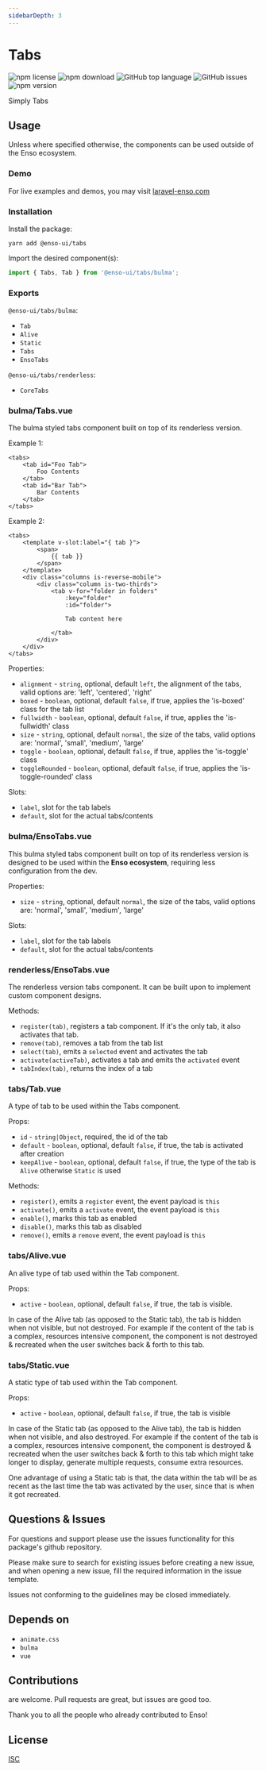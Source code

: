 ```yaml
---
sidebarDepth: 3
---
```


# Tabs

![npm license](https://img.shields.io/npm/l/@enso-ui/tabs.svg) 
![npm download](https://img.shields.io/npm/dm/@enso-ui/tabs.svg) 
![GitHub top language](https://img.shields.io/github/languages/top/enso-ui/tabs.svg) 
![GitHub issues](https://img.shields.io/github/issues/enso-ui/tabs.svg) 
![npm version](https://img.shields.io/npm/v/@enso-ui/tabs.svg) 

Simply Tabs

## Usage

Unless where specified otherwise, the components can be used outside of the Enso ecosystem.

### Demo

For live examples and demos, you may visit [laravel-enso.com](https://www.laravel-enso.com)

### Installation

Install the package:
```
yarn add @enso-ui/tabs
```
Import the desired component(s):
```js
import { Tabs, Tab } from '@enso-ui/tabs/bulma';
```

### Exports

`@enso-ui/tabs/bulma`:
- `Tab`
- `Alive`
- `Static`
- `Tabs`
- `EnsoTabs`

`@enso-ui/tabs/renderless`:
- `CoreTabs`

### bulma/Tabs.vue
The bulma styled tabs component built on top of its renderless version.

Example 1:
```vue
<tabs>
    <tab id="Foo Tab">
        Foo Contents
    </tab>
    <tab id="Bar Tab">
        Bar Contents
    </tab>
</tabs>
```

Example 2:
```vue
<tabs>
    <template v-slot:label="{ tab }">
        <span>
            {{ tab }}
        </span>        
    </template>
    <div class="columns is-reverse-mobile">
        <div class="column is-two-thirds">
            <tab v-for="folder in folders"
                :key="folder"
                :id="folder">
                
                Tab content here
                
            </tab>
        </div>        
    </div>
</tabs>
```

Properties:
- `alignment` - `string`, optional, default `left`, the alignment of the tabs, valid options are: 'left', 'centered', 'right'
- `boxed` - `boolean`, optional, default `false`, if true, applies the 'is-boxed' class for the tab list
- `fullwidth` - `boolean`, optional, default `false`, if true, applies the 'is-fullwidth' class
- `size` - `string`, optional, default `normal`, the size of the tabs, valid options are: 'normal', 'small', 'medium', 'large'
- `toggle` - `boolean`, optional, default `false`, if true, applies the 'is-toggle' class
- `toggleRounded` - `boolean`, optional, default `false`, if true, applies the 'is-toggle-rounded' class

Slots:
- `label`, slot for the tab labels
- `default`, slot for the actual tabs/contents

### bulma/EnsoTabs.vue

This bulma styled tabs component built on top of its renderless version is 
designed to be used within the **Enso ecosystem**, requiring less configuration from the dev. 

Properties:
- `size` - `string`, optional, default `normal`, the size of the tabs, valid options are: 'normal', 'small', 'medium', 'large'

Slots:
- `label`, slot for the tab labels
- `default`, slot for the actual tabs/contents

### renderless/EnsoTabs.vue

The renderless version tabs component. It can be built upon to implement custom component designs.

Methods:
- `register(tab)`, registers a tab component. If it's the only tab, it also activates that tab.
- `remove(tab)`, removes a tab from the tab list
- `select(tab)`, emits a `selected` event and activates the tab
- `activate(activeTab)`, activates a tab and emits the `activated` event
- `tabIndex(tab)`, returns the index of a tab

### tabs/Tab.vue

A type of tab to be used within the Tabs component.

Props:
- `id` - `string|Object`, required, the id of the tab
- `default` - `boolean`, optional, default `false`, if true, the tab is activated after creation
- `keepAlive` - `boolean`, optional, default `false`, if true, the type of the tab is `Alive` otherwise `Static` is used

Methods:
- `register()`, emits a `register` event, the event payload is `this`
- `activate()`, emits a `activate` event, the event payload is `this`
- `enable()`, marks this tab as enabled
- `disable()`, marks this tab as disabled
- `remove()`, emits a `remove` event, the event payload is `this`

### tabs/Alive.vue

An alive type of tab used within the Tab component.

Props:
- `active` - `boolean`, optional, default `false`, if true, the tab is visible.

In case of the Alive tab (as opposed to the Static tab), the tab is hidden when not visible, but not destroyed. 
For example if the content of the tab is a complex, resources intensive component, 
the component is not destroyed & recreated when the user switches back & forth to this tab.  

### tabs/Static.vue

A static type of tab used within the Tab component.

Props:
- `active` - `boolean`, optional, default `false`, if true, the tab is visible

In case of the Static tab (as opposed to the Alive tab), the tab is hidden when not visible, and also destroyed. 
For example if the content of the tab is a complex, resources intensive component, 
the component is destroyed & recreated when the user switches back & forth to this tab which might take longer to display, 
generate multiple requests, consume extra resources.

One advantage of using a Static tab is that, the data within the tab will be as recent as the last time the tab was 
activated by the user, since that is when it got recreated.

## Questions & Issues

For questions and support please use the issues functionality
for this package's github repository.

Please make sure to search for existing issues before creating a new issue,
and when opening a new issue, fill the required information in the issue template.

Issues not conforming to the guidelines may be closed immediately.

## Depends on

- `animate.css`
- `bulma`
- `vue`

## Contributions

are welcome. Pull requests are great, but issues are good too.

Thank you to all the people who already contributed to Enso!

## License

[ISC](https://opensource.org/licenses/ISC)
